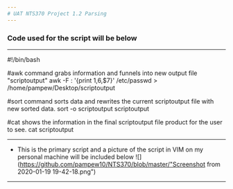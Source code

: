 ```yaml
---
# UAT NTS370 Project 1.2 Parsing
---
```

### Code used for the script will be below
---
#!/bin/bash

#awk command grabs information and funnels into new output file "scriptoutput"
awk -F : '{print $1,$6,$7}' /etc/passwd > /home/pampew/Desktop/scriptoutput

#sort command sorts data and rewrites the current scriptoutput file with new sorted data.
sort -o scriptoutput scriptoutput

#cat shows the information in the final scriptoutput file product for the user to see.
cat scriptoutput

---

+ This is the primary script and a picture of the script in VIM on my personal machine will be included below
![](https://github.com/pampew10/NTS370/blob/master/"Screenshot from 2020-01-19 19-42-18.png")
---
